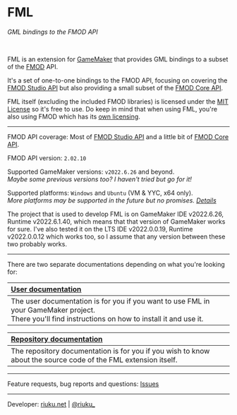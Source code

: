# **FML**

*GML bindings to the FMOD API*

<br/>

FML is an extension for [GameMaker](https://gamemaker.io) that provides GML bindings to a subset of the [FMOD](https://www.fmod.com/) API.

It's a set of one-to-one bindings to the FMOD API, focusing on covering the [FMOD Studio API](https://www.fmod.com/docs/2.02/api/studio-guide.html) but also providing a small subset of the [FMOD Core API](https://www.fmod.com/docs/2.02/api/core-guide.html).

FML itself (excluding the included FMOD libraries) is licensed under the [MIT License](https://github.com/Nikkilae/fml/blob/main/LICENSE) so it's free to use. Do keep in mind that when using FML, you're also using FMOD which has its [own licensing](https://www.fmod.com/licensing).

---

FMOD API coverage: Most of [FMOD Studio API](https://www.fmod.com/docs/2.02/api/studio-guide.html) and a little bit of [FMOD Core API](https://www.fmod.com/docs/2.02/api/core-guide.html).

FMOD API version: `2.02.10`

Supported GameMaker versions: `v2022.6.26` and beyond.
<br/>*Maybe some previous versions too? I haven't tried but go for it!*

Supported platforms: `Windows` and `Ubuntu` (VM & YYC, x64 only).
<br/>*More platforms may be supported in the future but no promises. [Details](https://nikkilae.github.io/fml/#/README?id=state-of-development)*

The project that is used to develop FML is on GameMaker IDE v2022.6.26, Runtime v2022.6.1.40, which means that that version of GameMaker works for sure. I've also tested it on the LTS IDE v2022.0.0.19, Runtime v2022.0.0.12 which works too, so I assume that any version between these two probably works.

---

There are two separate documentations depending on what you're looking for:


| <u>[User documentation](http://nikkilae.github.io/fml)</u> |
| :--- |
| The user documentation is for you if you want to use FML in your GameMaker project.<br/>There you'll find instructions on how to install it and use it. |

| <u>[Repository documentation](/repo_docs.md)</u> |
| :--- |
| The repository documentation is for you if you wish to know about the source code of the FML extension itself. |

---

Feature requests, bug reports and questions: [Issues](https://github.com/Nikkilae/fml/issues)

---

Developer: [riuku.net](https://riuku.net/) | [@riuku_](https://twitter.com/riuku_)
